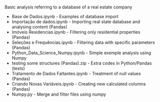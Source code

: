 Basic analysis referring to a database of a real estate company

- Base de Dados.ipynb - Examples of database import 
- Importação de dados.ipynb - Importing real state database and analysing content (Pandas)
- Imóveis Residencias.ipynb - Filtering only residential properties (Pandas)
- Seleções e Frequências.ipynb - Filtering data with specific parameters (Pandas)
- Python_Data_Science_Numpy.ipynb - Simple exemple analysis using Numpy
- testing some structures (Pandas).zip - Extra codes in Python/Pandas (tests)
- Tratamento de Dados Faltantes.ipynb - Treatment of null values (Pandas)
- Criando Novas Variáveis.ipynb - Creating new calculated columns (Pandas)
- Numpy.py - Merge and filter files using numpy

